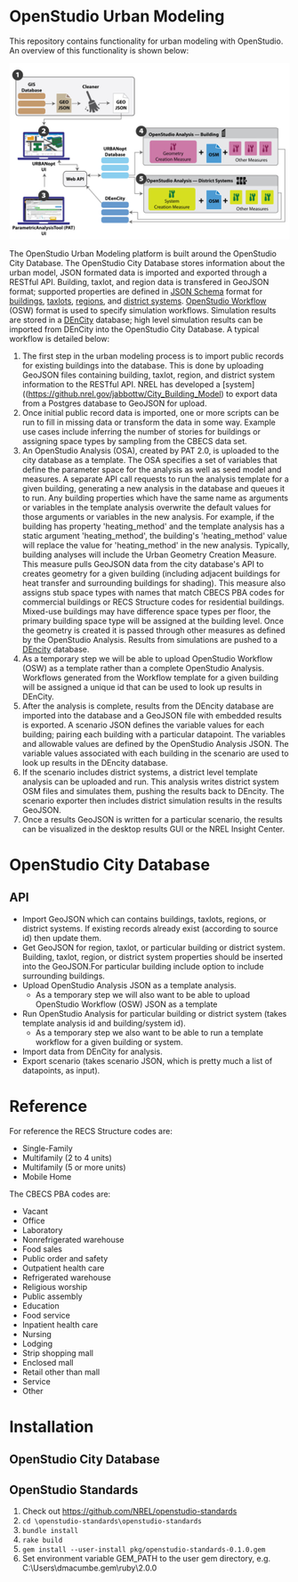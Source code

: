 # OpenStudio Urban Modeling

This repository contains functionality for urban modeling with OpenStudio. An overview of this functionality is shown below:

<img src="./overview.jpg" alt="Overview" width="600">

The OpenStudio Urban Modeling platform is built around the OpenStudio City Database.  The OpenStudio City Database stores information about the urban model, JSON formated data is imported and exported through a RESTful API.  Building, taxlot, and region data is transfered in GeoJSON format; supported properties are defined in [JSON Schema](http://json-schema.org/) format for [buildings](./schema/building_properties.json), [taxlots](./schema/taxlot_properties.json), [regions](./schema/taxlot_properties.json), and [district systems](./schema/district_system_properties.json).  [OpenStudio Workflow](https://github.com/NREL/OpenStudio-workflow-gem/blob/develop/spec/schema/osw.json) (OSW) format is used to specify simulation workflows.  Simulation results are stored in a [DEnCity](http://dencity.org/) database; high level simulation results can be imported from DEnCity into the OpenStudio City Database.  A typical workflow is detailed below:

1. The first step in the urban modeling process is to import public records for existing buildings into the database.  This is done by uploading GeoJSON files containing building, taxlot, region, and district system information to the RESTful API.  NREL has developed a [system]((https://github.nrel.gov/jabbottw/City_Building_Model) to export data from a Postgres database to GeoJSON for upload.
2. Once initial public record data is imported, one or more scripts can be run to fill in missing data or transform the data in some way.  Example use cases include inferring the number of stories for buildings or assigning space types by sampling from the CBECS data set.
3. An OpenStudio Analysis (OSA), created by PAT 2.0, is uploaded to the city database as a template.  The OSA specifies a set of variables that define the parameter space for the analysis as well as seed model and measures.  A separate API call requests to run the analysis template for a given building, generating a new analysis in the database and queues it to run.  Any building properties which have the same name as arguments or variables in the template analysis overwrite the default values for those arguments or variables in the new analysis.  For example, if the building has property 'heating_method' and the template analysis has a static argument 'heating_method', the building's 'heating_method' value will replace the value for 'heating_method' in the new analysis.  Typically, building analyses will include the Urban Geometry Creation Measure.  This measure pulls GeoJSON data from the city database's API to creates geometry for a given building (including adjacent buildings for heat transfer and surrounding buildings for shading).   This measure also assigns stub space types with names that match CBECS PBA codes for commercial buildings or RECS Structure codes for residential buildings.  Mixed-use buildings may have difference space types per floor, the primary building space type will be assigned at the building level.  Once the geometry is created it is passed through other measures as defined by the OpenStudio Analysis.  Results from simulations are pushed to a [DEncity](https://dencity.org) database.
  1. As a temporary step we will be able to upload OpenStudio Workflow (OSW) as a template rather than a complete OpenStudio Analysis.  Workflows generated from the Workflow template for a given building will be assigned a unique id that can be used to look up results in DEnCity.
4.  After the analysis is complete, results from the DEncity database are imported into the database and a GeoJSON file with embedded results is exported.  A scenario JSON defines the variable values for each building; pairing each building with a particular datapoint.  The variables and allowable values are defined by the OpenStudio Analysis JSON.  The variable values associated with each building in the scenario are used to look up results in the DEncity database.
5. If the scenario includes district systems, a district level template analysis can be uploaded and run.  This analysis writes district system OSM files and simulates them, pushing the results back to DEncity.  The scenario exporter then includes district simulation results in the results GeoJSON.
6. Once a results GeoJSON is written for a particular scenario, the results can be visualized in the desktop results GUI or the NREL Insight Center.  

# OpenStudio City Database

## API

* Import GeoJSON which can contains buildings, taxlots, regions, or district systems.  If existing records already exist (according to source id) then update them.
* Get GeoJSON for region, taxlot, or particular building or district system.  Building, taxlot, region, or district system properties should be inserted into the GeoJSON.For particular building include option to include surrounding buildings.  
* Upload OpenStudio Analysis JSON as a template analysis.
  *  As a temporary step we will also want to be able to upload OpenStudio Workflow (OSW) JSON as a template
* Run OpenStudio Analysis for particular building or district system (takes template analysis id and building/system id).
  *  As a temporary step we also want to be able to run a template workflow for a given building or system.
* Import data from DEnCity for analysis.
* Export scenario (takes scenario JSON, which is pretty much a list of datapoints, as input).

# Reference

For reference the RECS Structure codes are:

* Single-Family
* Multifamily (2 to 4 units)
* Multifamily (5 or more units)
* Mobile Home

The CBECS PBA codes are:

* Vacant
* Office
* Laboratory
* Nonrefrigerated warehouse
* Food sales
* Public order and safety
* Outpatient health care
* Refrigerated warehouse
* Religious worship
* Public assembly
* Education
* Food service
* Inpatient health care
* Nursing
* Lodging
* Strip shopping mall
* Enclosed mall
* Retail other than mall
* Service
* Other

# Installation

## OpenStudio City Database

## OpenStudio Standards

1. Check out https://github.com/NREL/openstudio-standards
2. `cd \openstudio-standards\openstudio-standards`
3. `bundle install`
4. `rake build`
5. `gem install --user-install pkg/openstudio-standards-0.1.0.gem`
6. Set environment variable GEM_PATH to the user gem directory, e.g. C:\Users\dmacumbe\.gem\ruby\2.0.0
